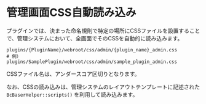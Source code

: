 # 管理画面CSS自動読み込み

プラグインでは、決まった命名規則で特定の場所にCSSファイルを設置することで、管理システムにおいて、全画面でそのCSSを自動的に読み込みます。

```shell
plugins/{PluginName}/webroot/css/admin/{plugin_name}_admin.css
# 例）
plugins/SamplePlugin/webroot/css/admin/sample_plugin_admin.css
```

CSSファイル名は、アンダースコア区切りとなります。

なお、CSSの読み込みは、管理システムのレイアウトテンプレートに記述された `BcBaserHelper::scripts()` を利用して読み込みます。


